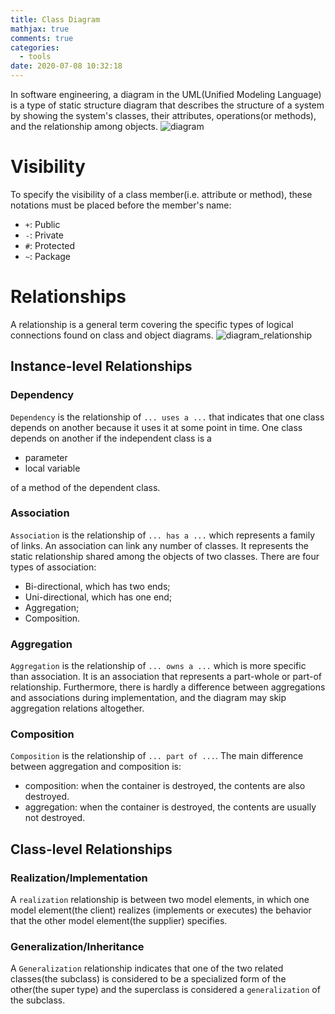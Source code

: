 ```yaml
---
title: Class Diagram
mathjax: true
comments: true
categories:
  - tools
date: 2020-07-08 10:32:18
---
```


In software engineering, a diagram in the UML(Unified Modeling Language) is a type of static structure diagram that describes the structure of a system by showing the system's classes, their attributes, operations(or methods), and the relationship among objects.
![diagram](/images/2020/diagram/diagram.png?raw=true)

<!-- more -->

# Visibility
To specify the visibility of a class member(i.e. attribute or method), these notations must be placed before the member's name:
- `+`: Public
- `-`: Private
- `#`: Protected
- `~`: Package

# Relationships
A relationship is a general term covering the specific types of logical connections found on class and object diagrams.
![diagram_relationship](/images/2020/diagram/diagram_relationship.png?raw=true)


## Instance-level Relationships

### Dependency
`Dependency` is the relationship of `... uses a ...` that indicates that one class depends on another because it uses it at some point in time. One class depends on another if the independent class is a
- parameter
- local variable

of a method of the dependent class.

### Association
`Association` is the relationship of `... has a ...` which represents a family of links. An association can link any number of classes. It represents the static relationship shared among the objects of two classes.
There are four types of association:
- Bi-directional, which has two ends;
- Uni-directional, which has one end;
- Aggregation;
- Composition.

### Aggregation
`Aggregation` is the relationship of `... owns a ...` which is more specific than association. It is an association that represents a part-whole or part-of relationship. Furthermore, there is hardly a difference between aggregations and associations during implementation, and the diagram may skip aggregation relations altogether.

### Composition
`Composition` is the relationship of `... part of ...`. The main difference between aggregation and composition is:  
- composition: when the container is destroyed, the contents are also destroyed.
- aggregation: when the container is destroyed, the contents are usually not destroyed.

## Class-level Relationships

### Realization/Implementation
A `realization` relationship is between two model elements, in which one model element(the client) realizes (implements or executes) the behavior that the other model element(the supplier) specifies.

### Generalization/Inheritance
A `Generalization` relationship indicates that one of the two related classes(the subclass) is considered to be a specialized form of the other(the super type) and the superclass is considered a `generalization` of the subclass.
